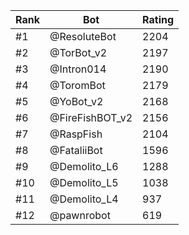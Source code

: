 Rank|Bot|Rating
---|---|---
#1|@ResoluteBot|2204
#2|@TorBot_v2|2197
#3|@Intron014|2190
#4|@ToromBot|2179
#5|@YoBot_v2|2168
#6|@FireFishBOT_v2|2156
#7|@RaspFish|2104
#8|@FataliiBot|1596
#9|@Demolito_L6|1288
#10|@Demolito_L5|1038
#11|@Demolito_L4|937
#12|@pawnrobot|619
